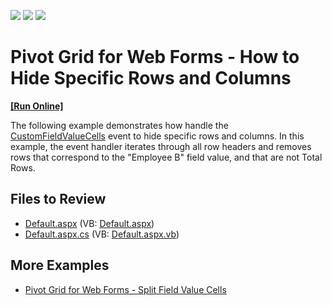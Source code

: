 <!-- default badges list -->
![](https://img.shields.io/endpoint?url=https://codecentral.devexpress.com/api/v1/VersionRange/128577545/21.2.3%2B)
[![](https://img.shields.io/badge/Open_in_DevExpress_Support_Center-FF7200?style=flat-square&logo=DevExpress&logoColor=white)](https://supportcenter.devexpress.com/ticket/details/E2767)
[![](https://img.shields.io/badge/📖_How_to_use_DevExpress_Examples-e9f6fc?style=flat-square)](https://docs.devexpress.com/GeneralInformation/403183)
<!-- default badges end -->


# Pivot Grid for Web Forms - How to Hide Specific Rows and Columns
<!-- run online -->
**[[Run Online]](https://codecentral.devexpress.com/e2767/)**
<!-- run online end -->

The following example demonstrates how handle the [CustomFieldValueCells](https://docs.devexpress.com/AspNet/DevExpress.Web.ASPxPivotGrid.ASPxPivotGrid.CustomFieldValueCells) event to hide specific rows and columns. In this example, the event handler iterates through all row headers and removes rows that correspond to the "Employee B" field value, and that are not Total Rows.

## Files to Review 

* [Default.aspx](./CS/ASPxPivotGrid_HidingColumnsAndRows/Default.aspx) (VB: [Default.aspx](./VB/ASPxPivotGrid_HidingColumnsAndRows/Default.aspx))
* [Default.aspx.cs](./CS/ASPxPivotGrid_HidingColumnsAndRows/Default.aspx.cs) (VB: [Default.aspx.vb](./VB/ASPxPivotGrid_HidingColumnsAndRows/Default.aspx.vb))

## More Examples 

* [Pivot Grid for Web Forms - Split Field Value Cells](https://github.com/DevExpress-Examples/web-forms-pivot-grid-split-field-value-cells)


